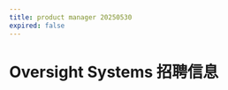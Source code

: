 ```yaml
---
title: product manager 20250530
expired: false
---
```


# Oversight Systems 招聘信息

<JobPostingTable job-posting-json-path="oversight-systems/data/product-manager-20250530" />